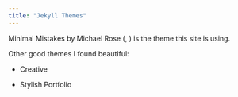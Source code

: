```yaml
---
title: "Jekyll Themes"
---
```


Minimal Mistakes by Michael Rose ([<i class="fa fas fa-globe-americas"></i>][mm-web], [<i class="fa fab fa-github"></i>][mm-gh]) is the theme this site is using.

Other good themes I found beautiful:

- Creative [<i class="fa fas fa-globe-americas"></i>](https://volny.github.io/creative-theme-jekyll/) [<i class="fa fab fa-github"></i>](https://github.com/volny/creative-theme-jekyll)
- Stylish Portfolio [<i class="fa fas fa-globe-americas"></i>](https://volny.github.io/stylish-portfolio-jekyll/) [<i class="fa fab fa-github"></i>](https://github.com/volny/stylish-portfolio-jekyll)


  [mm-web]: https://mmistakes.github.io/minimal-mistakes/
  [mm-gh]: https://github.com/mmistakes/minimal-mistakes
